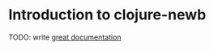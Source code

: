 # Introduction to clojure-newb

TODO: write [great documentation](http://jacobian.org/writing/what-to-write/)
